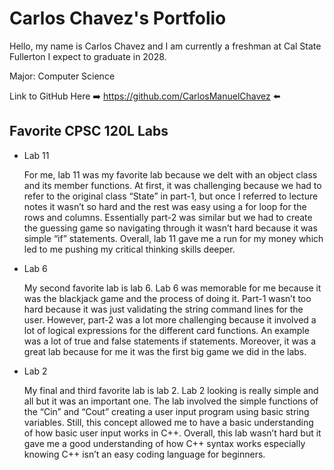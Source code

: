 # Carlos Chavez's Portfolio 

Hello, my name is Carlos Chavez and I am currently a freshman at Cal State Fullerton I expect to graduate in 2028. 

Major: Computer Science

Link to GitHub Here ➡️ https://github.com/CarlosManuelChavez ⬅️

## Favorite CPSC 120L Labs
* Lab 11
  
  For me, lab 11 was my favorite lab because we delt with an object class and its member functions. At first, it was challenging because we had to refer to the original class “State” in part-1, but once I referred to lecture notes it wasn’t so hard and the rest was easy using a for loop for the rows and columns. Essentially part-2 was similar but we had to create the guessing game so navigating through it wasn’t hard because it was simple “if” statements. Overall, lab 11 gave me a run for my money which led to me pushing my critical thinking skills deeper.

* Lab 6
  
  My second favorite lab is lab 6. Lab 6 was memorable for me because it was the blackjack game and the process of doing it. Part-1 wasn’t too hard because it was just validating the string command lines for the user. However, part-2 was a lot more challenging because it involved a lot of logical expressions for the different card functions. An example was a lot of true and false statements if statements. Moreover, it was a great lab because for me it was the first big game we did in the labs.

* Lab 2
  
  My final and third favorite lab is lab 2. Lab 2 looking is really simple and all but it was an important one. The lab involved the simple functions of the “Cin” and “Cout” creating a user input program using basic string variables. Still, this concept allowed me to have a basic understanding of how basic user input works in C++. Overall, this lab wasn’t hard but it gave me a good understanding of how C++ syntax works especially knowing C++ isn’t an easy coding language for beginners.  



